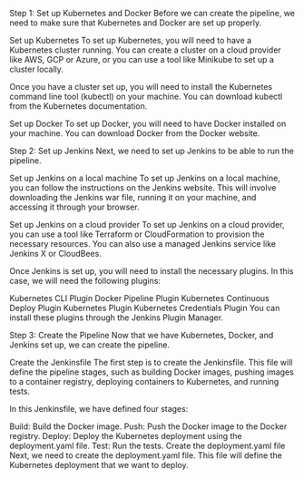 Step 1: Set up Kubernetes and Docker
Before we can create the pipeline, we need to make sure that Kubernetes and Docker are set up properly.

Set up Kubernetes
To set up Kubernetes, you will need to have a Kubernetes cluster running. You can create a cluster on a cloud provider like AWS, GCP or Azure, or you can use a tool like Minikube to set up a cluster locally.

Once you have a cluster set up, you will need to install the Kubernetes command line tool (kubectl) on your machine. You can download kubectl from the Kubernetes documentation.

Set up Docker
To set up Docker, you will need to have Docker installed on your machine. You can download Docker from the Docker website.

Step 2: Set up Jenkins
Next, we need to set up Jenkins to be able to run the pipeline.

Set up Jenkins on a local machine
To set up Jenkins on a local machine, you can follow the instructions on the Jenkins website. This will involve downloading the Jenkins war file, running it on your machine, and accessing it through your browser.

Set up Jenkins on a cloud provider
To set up Jenkins on a cloud provider, you can use a tool like Terraform or CloudFormation to provision the necessary resources. You can also use a managed Jenkins service like Jenkins X or CloudBees.

Once Jenkins is set up, you will need to install the necessary plugins. In this case, we will need the following plugins:

Kubernetes CLI Plugin
Docker Pipeline Plugin
Kubernetes Continuous Deploy Plugin
Kubernetes Plugin
Kubernetes Credentials Plugin
You can install these plugins through the Jenkins Plugin Manager.

Step 3: Create the Pipeline
Now that we have Kubernetes, Docker, and Jenkins set up, we can create the pipeline.

Create the Jenkinsfile
The first step is to create the Jenkinsfile. This file will define the pipeline stages, such as building Docker images, pushing images to a container registry, deploying containers to Kubernetes, and running tests.

In this Jenkinsfile, we have defined four stages:

Build: Build the Docker image.
Push: Push the Docker image to the Docker registry.
Deploy: Deploy the Kubernetes deployment using the deployment.yaml file.
Test: Run the tests.
Create the deployment.yaml file
Next, we need to create the deployment.yaml file. This file will define the Kubernetes deployment that we want to deploy.
